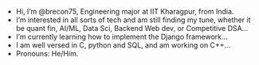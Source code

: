 -  Hi, I’m @brecon75, Engineering major at IIT Kharagpur, from India.
-  I’m interested in all sorts of tech and am still finding my tune, whether it be quant fin, AI/ML, Data Sci, Backend Web dev, or Competitive DSA...
-  I’m currently learning how to implement the Django framework...
-  I am well versed in C, python and SQL, and am working on C++... 
-  Pronouns: He/Him.

<!---
:)
--->
